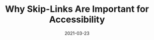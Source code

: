 ---
date: 2021-03-23
permalink: false
publisher: devoorhoede
tags:
  - html
  - accessibility
target_url: https://www.voorhoede.nl/en/blog/why-skip-links-are-important-for-accessibility/
title: Why Skip-Links Are Important for Accessibility
---